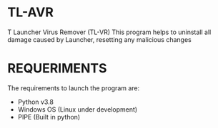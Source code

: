 # TL-AVR
T Launcher Virus Remover (TL-VR) This program helps to uninstall all damage caused by Launcher, resetting any malicious changes
# REQUERIMENTS
The requirements to launch the program are:
- Python v3.8
- Windows OS (Linux under development)
- PIPE (Built in python)

